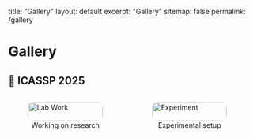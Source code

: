 title: "Gallery"
layout: default
excerpt: "Gallery"
sitemap: false
permalink: /gallery

# Gallery


<h2>📸 ICASSP 2025</h2>
<div style="display: flex; flex-wrap: wrap; gap: 20px;">
  <figure style="width: 30%;">
    <img src="{{ site.baseurl }}/images/photos/pic_1.jpg" alt="Lab Work" style="width: 100%; border-radius: 10px;">
    <figcaption style="text-align: center;">Working on research</figcaption>
  </figure>
  <figure style="width: 30%;">
    <img src="{{ site.baseurl }}/images/pic_2.jpeg" alt="Experiment" style="width: 100%; border-radius: 10px;">
    <figcaption style="text-align: center;">Experimental setup</figcaption>
  </figure>
</div>
